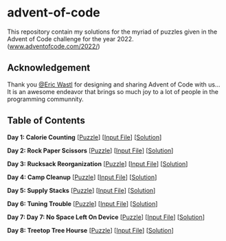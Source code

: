 # advent-of-code
This repository contain my solutions for the myriad of puzzles given in the Advent of Code challenge for the year 2022. (www.adventofcode.com/2022/)

## Acknowledgement
Thank you [@Eric Wastl](https://adventofcode.com/about) for designing and sharing Advent of Code with us... It is an awesome endeavor that brings so much joy to a lot of people in the programming communnity.

## Table of Contents
**Day 1: Calorie Counting** [[Puzzle](https://adventofcode.com/2022/day/1)] [[Input File](/day-1/day-1-input.txt)] [[Solution](/day-1/day-1-solution.py)]

**Day 2: Rock Paper Scissors** [[Puzzle](https://adventofcode.com/2022/day/2)] [[Input File](/day-2/day-2-input.txt)] [[Solution](/day-2/day-2-solution.py)]

**Day 3: Rucksack Reorganization** [[Puzzle](https://adventofcode.com/2022/day/3)] [[Input File](/day-3/day-3-input.txt)] [[Solution](/day-3/day-3-solution.py)]

**Day 4: Camp Cleanup** [[Puzzle](https://adventofcode.com/2022/day/4)] [[Input File](/day-4/day-4-input.txt)] [[Solution](/day-4/day-4-solution.py)]

**Day 5: Supply Stacks** [[Puzzle](https://adventofcode.com/2022/day/5)] [[Input File](/day-5/day-5-input.txt)] [[Solution](/day-5/day-5-solution.py)]

**Day 6: Tuning Trouble** [[Puzzle](https://adventofcode.com/2022/day/6)] [[Input File](/day-6/day-6-input.txt)] [[Solution](/day-6/day-6-solution.py)]

**Day 7: Day 7: No Space Left On Device** [[Puzzle](https://adventofcode.com/2022/day/7)] [[Input File](/day-7/day-7-input.txt)] [[Solution](/day-7/day-7-solution.py)]

**Day 8: Treetop Tree Hourse** [[Puzzle](https://adventofcode.com/2022/day/8)] [[Input File](/day-8/day-8-input.txt)] [[Solution](/day-8/day-8-solution.py)]
